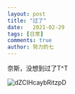 ```yaml
---
layout: post
title: "过了"
date:   2021-02-29
tags: [日常]
comments: true
author: 努力的七
---
```


奈斯，没想到过了T^T

![dZCIHcaybRitzpD](https://s2.loli.net/2021/12/20/dZCIHcaybRitzpD.jpg)
